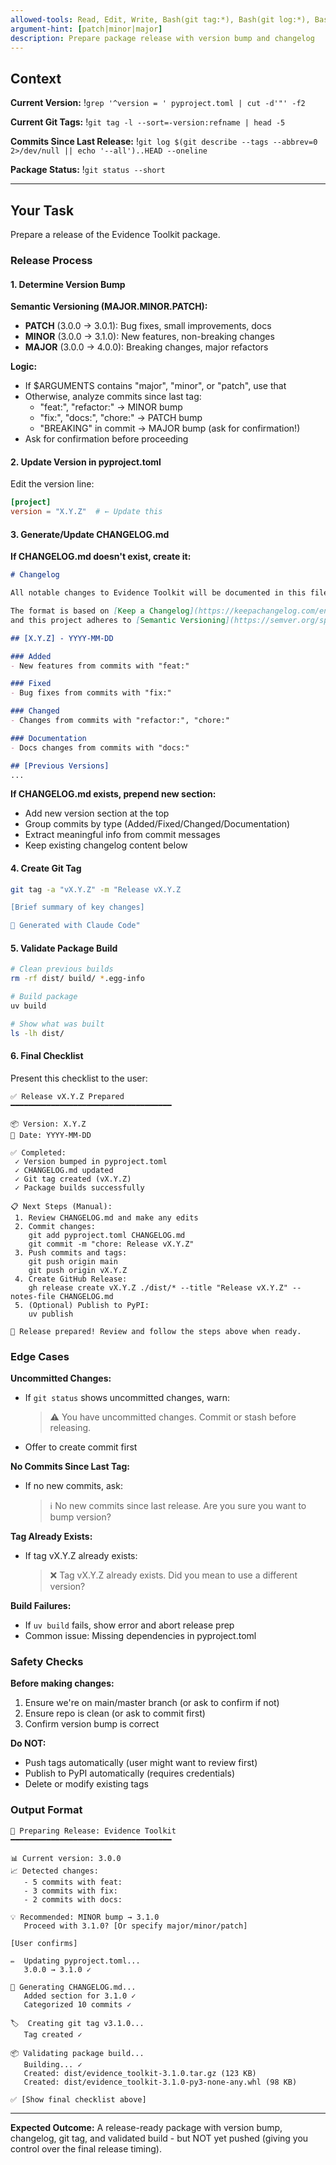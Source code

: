 ```yaml
---
allowed-tools: Read, Edit, Write, Bash(git tag:*), Bash(git log:*), Bash(git describe:*), Bash(uv build:*), Bash(uv run python:*)
argument-hint: [patch|minor|major]
description: Prepare package release with version bump and changelog
---
```


## Context

**Current Version:**
!`grep '^version = ' pyproject.toml | cut -d'"' -f2`

**Current Git Tags:**
!`git tag -l --sort=-version:refname | head -5`

**Commits Since Last Release:**
!`git log $(git describe --tags --abbrev=0 2>/dev/null || echo '--all')..HEAD --oneline`

**Package Status:**
!`git status --short`

---

## Your Task

Prepare a release of the Evidence Toolkit package.

### Release Process

#### 1. Determine Version Bump

**Semantic Versioning (MAJOR.MINOR.PATCH):**
- **PATCH** (3.0.0 → 3.0.1): Bug fixes, small improvements, docs
- **MINOR** (3.0.0 → 3.1.0): New features, non-breaking changes
- **MAJOR** (3.0.0 → 4.0.0): Breaking changes, major refactors

**Logic:**
- If $ARGUMENTS contains "major", "minor", or "patch", use that
- Otherwise, analyze commits since last tag:
  - "feat:", "refactor:" → MINOR bump
  - "fix:", "docs:", "chore:" → PATCH bump
  - "BREAKING" in commit → MAJOR bump (ask for confirmation!)
- Ask for confirmation before proceeding

#### 2. Update Version in pyproject.toml

Edit the version line:
```toml
[project]
version = "X.Y.Z"  # ← Update this
```

#### 3. Generate/Update CHANGELOG.md

**If CHANGELOG.md doesn't exist, create it:**

```markdown
# Changelog

All notable changes to Evidence Toolkit will be documented in this file.

The format is based on [Keep a Changelog](https://keepachangelog.com/en/1.0.0/),
and this project adheres to [Semantic Versioning](https://semver.org/spec/v2.0.0.html).

## [X.Y.Z] - YYYY-MM-DD

### Added
- New features from commits with "feat:"

### Fixed
- Bug fixes from commits with "fix:"

### Changed
- Changes from commits with "refactor:", "chore:"

### Documentation
- Docs changes from commits with "docs:"

## [Previous Versions]
...
```

**If CHANGELOG.md exists, prepend new section:**
- Add new version section at the top
- Group commits by type (Added/Fixed/Changed/Documentation)
- Extract meaningful info from commit messages
- Keep existing changelog content below

#### 4. Create Git Tag

```bash
git tag -a "vX.Y.Z" -m "Release vX.Y.Z

[Brief summary of key changes]

🤖 Generated with Claude Code"
```

#### 5. Validate Package Build

```bash
# Clean previous builds
rm -rf dist/ build/ *.egg-info

# Build package
uv build

# Show what was built
ls -lh dist/
```

#### 6. Final Checklist

Present this checklist to the user:

```
✅ Release vX.Y.Z Prepared
━━━━━━━━━━━━━━━━━━━━━━━━━━━━━━━━━━━━

📦 Version: X.Y.Z
📅 Date: YYYY-MM-DD

✅ Completed:
 ✓ Version bumped in pyproject.toml
 ✓ CHANGELOG.md updated
 ✓ Git tag created (vX.Y.Z)
 ✓ Package builds successfully

📋 Next Steps (Manual):
 1. Review CHANGELOG.md and make any edits
 2. Commit changes:
    git add pyproject.toml CHANGELOG.md
    git commit -m "chore: Release vX.Y.Z"
 3. Push commits and tags:
    git push origin main
    git push origin vX.Y.Z
 4. Create GitHub Release:
    gh release create vX.Y.Z ./dist/* --title "Release vX.Y.Z" --notes-file CHANGELOG.md
 5. (Optional) Publish to PyPI:
    uv publish

🎉 Release prepared! Review and follow the steps above when ready.
```

### Edge Cases

**Uncommitted Changes:**
- If `git status` shows uncommitted changes, warn:
  > ⚠️  You have uncommitted changes. Commit or stash before releasing.
- Offer to create commit first

**No Commits Since Last Tag:**
- If no new commits, ask:
  > ℹ️  No new commits since last release. Are you sure you want to bump version?

**Tag Already Exists:**
- If tag vX.Y.Z already exists:
  > ❌ Tag vX.Y.Z already exists. Did you mean to use a different version?

**Build Failures:**
- If `uv build` fails, show error and abort release prep
- Common issue: Missing dependencies in pyproject.toml

### Safety Checks

**Before making changes:**
1. Ensure we're on main/master branch (or ask to confirm if not)
2. Ensure repo is clean (or ask to commit first)
3. Confirm version bump is correct

**Do NOT:**
- Push tags automatically (user might want to review first)
- Publish to PyPI automatically (requires credentials)
- Delete or modify existing tags

### Output Format

```
🚀 Preparing Release: Evidence Toolkit
━━━━━━━━━━━━━━━━━━━━━━━━━━━━━━━━━━━━

📊 Current version: 3.0.0
📈 Detected changes:
   - 5 commits with feat:
   - 3 commits with fix:
   - 2 commits with docs:

💡 Recommended: MINOR bump → 3.1.0
   Proceed with 3.1.0? [Or specify major/minor/patch]

[User confirms]

✏️  Updating pyproject.toml...
   3.0.0 → 3.1.0 ✓

📝 Generating CHANGELOG.md...
   Added section for 3.1.0 ✓
   Categorized 10 commits ✓

🏷️  Creating git tag v3.1.0...
   Tag created ✓

📦 Validating package build...
   Building... ✓
   Created: dist/evidence_toolkit-3.1.0.tar.gz (123 KB)
   Created: dist/evidence_toolkit-3.1.0-py3-none-any.whl (98 KB)

✅ [Show final checklist above]
```

---

**Expected Outcome:**
A release-ready package with version bump, changelog, git tag, and validated build - but NOT yet pushed (giving you control over the final release timing).
